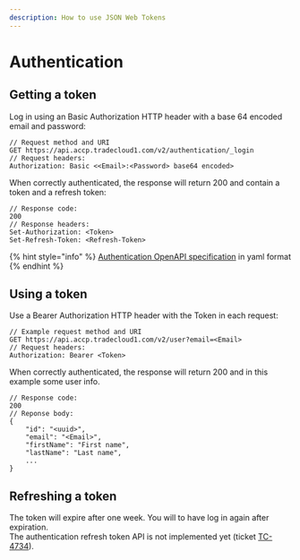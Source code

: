 ```yaml
---
description: How to use JSON Web Tokens
---
```


# Authentication

## Getting a token

Log in using an Basic Authorization  HTTP header with a base 64 encoded email and password:

```
// Request method and URI
GET https://api.accp.tradecloud1.com/v2/authentication/_login
// Request headers:
Authorization: Basic <<Email>:<Password> base64 encoded>
```

When correctly authenticated, the response will return 200 and contain a token and a refresh token:

```
// Response code:
200 
// Response headers:
Set-Authorization: <Token>
Set-Refresh-Token: <Refresh-Token>
```

{% hint style="info" %}
[Authentication OpenAPI specification](https://api.accp.tradecloud1.com/v2/authentication/specs.yaml) in yaml format
{% endhint %}

##  Using a token

Use a Bearer Authorization HTTP header with the Token in each request:

```text
// Example request method and URI
GET https://api.accp.tradecloud1.com/v2/user?email=<Email>
// Request headers:
Authorization: Bearer <Token>
```

When correctly authenticated, the response will return 200 and in this example some user info.

```text
// Response code:
200 
// Reponse body:
{
    "id": "<uuid>",
    "email": "<Email>",
    "firstName": "First name",
    "lastName": "Last name",
    ...
}
```

## Refreshing a token

The token will expire after one week. You will to have log in again after expiration.  
The authentication refresh token API is not implemented yet \(ticket [TC-4734](https://tradecloud.atlassian.net/browse/TC-4734)\).



